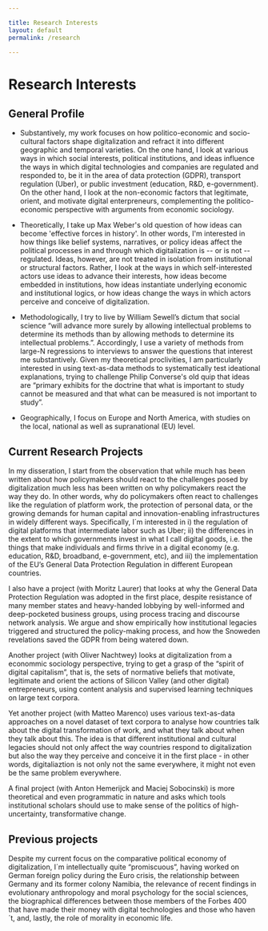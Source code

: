 ```yaml
---

title: Research Interests
layout: default
permalink: /research

---
```



# Research Interests

## General Profile

- Substantively, my work focuses on how politico-economic and socio-cultural factors shape digitalization and refract it into different geographic and temporal varieties. On the one hand, I look at various ways in which social interests, political institutions, and ideas influence the ways in which digital technologies and companies are regulated and responded to, be it in the area of data protection (GDPR), transport regulation (Uber), or public investment (education, R&D, e-government). On the other hand, I look at the non-economic factors that legitimate, orient, and motivate digital enterpreneurs, complementing the politico-economic perspective with arguments from economic sociology.

- Theoretically, I take up Max Weber's old question of how ideas can become 'effective forces in history'. In other words, I'm interested in how things like belief systems, narratives, or policy ideas affect the political processes in and through which digitalization is -- or is not -- regulated. Ideas, however, are not treated in isolation from institutional or structural factors. Rather, I look at the ways in which self-interested actors use ideas to advance their interests, how ideas become embedded in institutions, how ideas instantiate underlying economic and institutional logics, or how ideas change the ways in which actors perceive and conceive of digitalization. 

- Methodologically, I try to live by William Sewell’s dictum that social science “will advance more surely by allowing intellectual problems to determine its methods than by allowing methods to determine its intellectual problems.”. Accordingly, I use a variety of methods from large-N regressions to interviews to answer the questions that interest me substantively. Given my theoretical proclivities, I am particularly interested in using text-as-data methods to systematically test ideational explanations, trying to challenge Philip Converse's old quip that ideas are “primary exhibits for the doctrine that what is important to study cannot be measured and that what can be measured is not important to study”.

- Geographically, I focus on Europe and North America, with studies on the local, national as well as supranational (EU) level.

## Current Research Projects

In my disseration, I start from the observation that while much has been written about how policymakers should react to the challenges posed by digitalization much less has been written on why policymakers react the way they do. In other words, why do policymakers often react to challenges like the regulation of platform work, the protection of personal data, or the growing demands for human capital and innovation-enabling infrastructures in widely different ways. Specifically, I´m interested in i) the regulation of digital platforms that intermediate labor such as Uber; ii) the differences in the extent to which governments invest in what I call digital goods, i.e. the things that make individuals and firms thrive in a digital economy (e.g. education, R&D, broadband, e-government, etc), and iii) the implementation of the EU’s General Data Protection Regulation in different European countries.

I also have a project (with Moritz Laurer) that looks at why the General Data Protection Regulation was adopted in the first place, despite resistance of many member states and heavy-handed lobbying by well-informed and deep-pocketed business groups, using process tracing and discourse network analysis. We argue and show empirically how institutional legacies triggered and structured the policy-making process, and how the Snoweden revelations saved the GDPR from being watered down.

Another project (with Oliver Nachtwey) looks at digitalization from a econommic sociology perspective, trying to get a grasp of the “spirit of digital capitalism”, that is, the sets of normative beliefs that motivate, legitimate and orient the actions of Silicon Valley (and other digital) entrepreneurs, using content analysis and supervised learning techniques on large text corpora.

Yet another project (with Matteo Marenco) uses various text-as-data approaches on a novel dataset of text corpora to analyse how countries talk about the digital transformation of work, and what they talk about when they talk about this. The idea is that different institutional and cultural legacies should not only affect the way countries respond to digitalization but also the way they perceive and conceive it in the first place - in other words, digitaliaztion is not only not the same everywhere, it might not even be the same problem everywhere.

A final project (with Anton Hemerijck and Maciej Sobocinski) is more theoretical and even programmatic in nature and asks which tools institutional scholars should use to make sense of the politics of high-uncertainty, transformative change.

## Previous projects

Despite my current focus on the comparative political economy of digitalization, I´m intellectually quite “promiscuous”, having worked on German foreign policy during the Euro crisis, the relationship between Germany and its former colony Namibia, the relevance of recent findings in evolutionary anthropology and moral psychology for the social sciences, the biographical differences between those members of the Forbes 400 that have made their money with digital technologies and those who haven´t, and, lastly, the role of morality in economic life.
